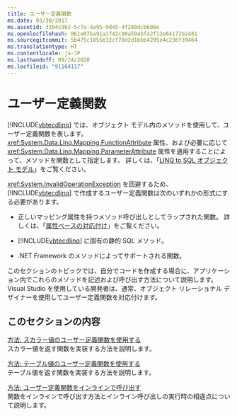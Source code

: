 ```yaml
---
title: ユーザー定義関数
ms.date: 03/30/2017
ms.assetid: 3304c9b2-5c7a-4a95-9d45-4f260dcb606e
ms.openlocfilehash: 061e07ba91a1742c90a594bf42f12e64172b2481
ms.sourcegitcommit: 5b475c1855b32cf78d2d1bbb4295e4c236f39464
ms.translationtype: HT
ms.contentlocale: ja-JP
ms.lasthandoff: 09/24/2020
ms.locfileid: "91164117"
---
```

# <a name="user-defined-functions"></a>ユーザー定義関数

[!INCLUDE[vbtecdlinq](../../../../../../includes/vbtecdlinq-md.md)] では、オブジェクト モデル内のメソッドを使用して、ユーザー定義関数を表します。 <xref:System.Data.Linq.Mapping.FunctionAttribute> 属性、および必要に応じて <xref:System.Data.Linq.Mapping.ParameterAttribute> 属性を適用することによって、メソッドを関数として指定します。 詳しくは、「[LINQ to SQL オブジェクト モデル](the-linq-to-sql-object-model.md)」をご覧ください。  
  
 <xref:System.InvalidOperationException> を回避するため、[!INCLUDE[vbtecdlinq](../../../../../../includes/vbtecdlinq-md.md)] で作成するユーザー定義関数は次のいずれかの形式にする必要があります。  
  
- 正しいマッピング属性を持つメソッド呼び出しとしてラップされた関数。 詳しくは、「[属性ベースの対応付け](attribute-based-mapping.md)」をご覧ください。  
  
- [!INCLUDE[vbtecdlinq](../../../../../../includes/vbtecdlinq-md.md)] に固有の静的 SQL メソッド。  
  
- .NET Framework のメソッドによってサポートされる関数。  
  
 このセクションのトピックでは、自分でコードを作成する場合に、アプリケーション内でこれらのメソッドを記述および呼び出す方法について説明します。 Visual Studio を使用している開発者は、通常、オブジェクト リレーショナル デザイナーを使用してユーザー定義関数を対応付けます。  
  
## <a name="in-this-section"></a>このセクションの内容  

 [方法: スカラー値のユーザー定義関数を使用する](how-to-use-scalar-valued-user-defined-functions.md)  
 スカラー値を返す関数を実装する方法を説明します。  
  
 [方法: テーブル値のユーザー定義関数を使用する](how-to-use-table-valued-user-defined-functions.md)  
 テーブル値を返す関数を実装する方法を説明します。  
  
 [方法: ユーザー定義関数をインラインで呼び出す](how-to-call-user-defined-functions-inline.md)  
 関数をインラインで呼び出す方法とインライン呼び出しの実行時の相違点について説明します。
